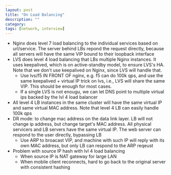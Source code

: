 ```yaml
---
layout: post
title: "On Load Balancing" 
description: ""
category: 
tags: [network, interview]
---
```


* Nginx does level 7 load balancing to the individual services based on url/service. The server behind LBs repond the request directly, because all servers will have the same VIP bound to their loopback interface
* LVS does level 4 load balancing that LBs multiple Nginx instances. It uses keepalived, which is on active-standby model, to ensure LVS's HA. Note that we don't use keepalived on Nginx, since LVS will handle that. 
  * Use lvs/f5 IN FRONT OF nginx, e.g. f5 can do 100k qps, and use the same keepalived + virtual IP trick on lvs, i.e., LVS will share the same VIP. This should be enough for most cases.
  * If a single LVS is not enougu, we can let DNS point to multiple virtual ips backed by the lvl 4 load balancer
* All level 4 LB instances in the same cluster will have the same virtual IP and same virtual MAC address. Note that level 4 LB can easily handle 100k qps
* DR mode: to change mac address on the data link layer. LB will not change ip address, but change target's MAC address. All physical servicers and LB servers have the same virtual IP. The web server can respond to the user directly, bypassing LB
  * Use ARP to broacast VIP, and machine with such IP will reply with its own MAC address, but only LB can respond to the ARP reqeust
* Problem with source IP hash with lvl 4 load balancing
  * When source IP is NAT gateway for large LAN
  * When mobile client reconnects, hard to go back to the original server with consistent hashing 
